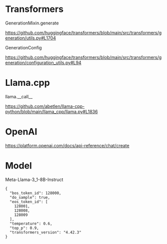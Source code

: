 # Transformers



GenerationMixin.generate

https://github.com/huggingface/transformers/blob/main/src/transformers/generation/utils.py#L1704

GenerationConfig

https://github.com/huggingface/transformers/blob/main/src/transformers/generation/configuration_utils.py#L94

# Llama.cpp

llama.\_\_call\_\_

https://github.com/abetlen/llama-cpp-python/blob/main/llama_cpp/llama.py#L1836

# OpenAI



https://platform.openai.com/docs/api-reference/chat/create



# Model

Meta-Llama-3_1-8B-Instruct

```
{
  "bos_token_id": 128000,
  "do_sample": true,
  "eos_token_id": [
    128001,
    128008,
    128009
  ],
  "temperature": 0.6,
  "top_p": 0.9,
  "transformers_version": "4.42.3"
}
```

